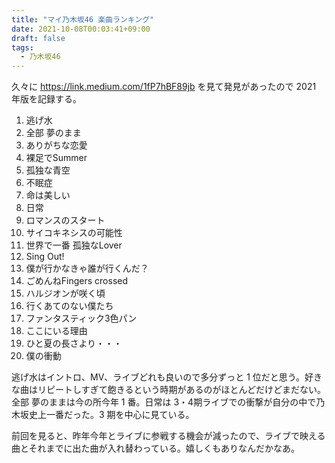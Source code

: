 ```yaml
---
title: "マイ乃木坂46 楽曲ランキング"
date: 2021-10-08T00:03:41+09:00
draft: false
tags:
  - 乃木坂46
---
```


久々に https://link.medium.com/1fP7hBF89jb を見て発見があったので 2021 年版を記録する。

1. 逃げ水
1. 全部 夢のまま
1. ありがちな恋愛
1. 裸足でSummer
1. 孤独な青空
1. 不眠症
1. 命は美しい
1. 日常
1. ロマンスのスタート
1. サイコキネシスの可能性
1. 世界で一番 孤独なLover
1. Sing Out!
1. 僕が行かなきゃ誰が行くんだ？
1. ごめんねFingers crossed
1. ハルジオンが咲く頃
1. 行くあてのない僕たち
1. ファンタスティック3色パン
1. ここにいる理由
1. ひと夏の長さより・・・
1. 僕の衝動

逃げ水はイントロ、MV、ライブどれも良いので多分ずっと 1 位だと思う。好きな曲はリピートしすぎて飽きるという時期があるのがほとんどだけどまだない。全部 夢のままは今の所今年 1 番。日常は 3・4期ライブでの衝撃が自分の中で乃木坂史上一番だった。3 期を中心に見ている。

前回を見ると、昨年今年とライブに参戦する機会が減ったので、ライブで映える曲とそれまでに出た曲が入れ替わっている。嬉しくもありなんだかなあ。
